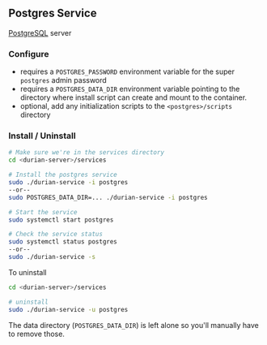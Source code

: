 ## Postgres Service
[PostgreSQL](https://www.postgresql.org) server 

### Configure

- requires a `POSTGRES_PASSWORD` environment variable for the super `postgres` admin password
- requires a `POSTGRES_DATA_DIR` environment variable pointing to the directory where install script can create and mount to the container.
- optional, add any initialization scripts to the `<postgres>/scripts` directory 

### Install / Uninstall

```bash
# Make sure we're in the services directory
cd <durian-server>/services

# Install the postgres service
sudo ./durian-service -i postgres
--or--
sudo POSTGRES_DATA_DIR=... ./durian-service -i postgres

# Start the service
sudo systemctl start postgres

# Check the service status
sudo systemctl status postgres
--or--
sudo ./durian-service -s
```

To uninstall

```bash
cd <durian-server>/services

# uninstall
sudo ./durian-service -u postgres
```

The data directory (`POSTGRES_DATA_DIR`) is left alone so you'll manually have to remove those.

